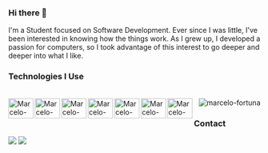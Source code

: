 ### Hi there 👋

I'm a Student focused on Software Development.
Ever since I was little, I've been interested in knowing how the things work.
As I grew up, I developed a passion for computers, so I took advantage of this interest to go deeper and deeper into what I like.

### Technologies I Use
<div style="display: inline_block"><br> 
  <img align="left" alt="Marcelo-CSharp" height="40" width="50" src="https://cdn.jsdelivr.net/gh/devicons/devicon/icons/csharp/csharp-original.svg" />
  <img align="left" alt="Marcelo-Java" height="40" width="50" src="https://cdn.jsdelivr.net/gh/devicons/devicon/icons/java/java-original-wordmark.svg" />
  <img align="left" alt="Marcelo-MySQL" height="40" width="50" src="https://cdn.jsdelivr.net/gh/devicons/devicon/icons/mysql/mysql-original-wordmark.svg" />
  <img align="left" alt="Marcelo-SQLServer" height="40" width="50" src="https://cdn.jsdelivr.net/gh/devicons/devicon/icons/microsoftsqlserver/microsoftsqlserver-plain.svg" />
  <img align="left" alt="Marcelo-Bash" height="40" width="50" src="https://cdn.jsdelivr.net/gh/devicons/devicon/icons/bash/bash-original.svg" />
  <img align="left" alt="Marcelo-Git" height="40" width="50" src="https://cdn.jsdelivr.net/gh/devicons/devicon/icons/git/git-original.svg" />
  <img align="left" alt="Marcelo-GitHub" height="40" width="50" src="https://cdn.jsdelivr.net/gh/devicons/devicon/icons/github/github-original.svg" /> 
  <img style="align-items: center;" align="right" src="https://github-readme-stats-pi-eosin.vercel.app/api/top-langs/?username=marcelo-fortuna&hide_progress=false&locale=en&theme=date_night&langs_count=10&layout=compact" alt="marcelo-fortuna" />
</div><br>

### Contact

<div> 
 <a href = "mailto:celofortuna@gmail.com"><img src="https://img.shields.io/badge/-Gmail-%23333?style=for-the-badge&logo=gmail&logoColor=white" target="_blank"></a>
  <a href="https://www.linkedin.com/in/marcelofortuna/" target="_blank"><img src="https://img.shields.io/badge/-LinkedIn-%230077B5?style=for-the-badge&logo=linkedin&logoColor=white" target="_blank"></a> 
</div>
